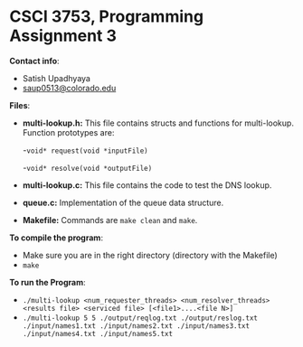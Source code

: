 # CSCI 3753, Programming Assignment 3

**Contact info**:
 - Satish Upadhyaya
 - saup0513@colorado.edu

**Files**:

- <b>multi-lookup.h:</b> This file contains structs and functions for multi-lookup. Function prototypes are: 

  -`void* request(void *inputFile)`
  
  -`void* resolve(void *outputFile)`
  
- <b>multi-lookup.c:</b> This file contains the code to test the DNS lookup.
- <b>queue.c:</b> Implementation of the queue data structure. 
- <b>Makefile:</b> Commands are `make clean` and `make`.

**To compile the program**:
- Make sure you are in the right directory (directory with the Makefile)
- `make` 

**To run the Program**:
- `./multi-lookup <num_requester_threads> <num_resolver_threads> <results file> <serviced file> [<file1>....<file N>]`
- `./multi-lookup 5 5 ./output/reqlog.txt ./output/reslog.txt ./input/names1.txt ./input/names2.txt ./input/names3.txt ./input/names4.txt ./input/names5.txt`
